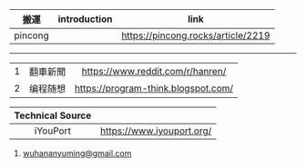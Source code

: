 

|搬運|introduction|link|
|:-:|:-:|:-:|
|pincong||https://pincong.rocks/article/2219||
***
||||
|:-:|:-:|:-:|
|1|翻車新聞|https://www.reddit.com/r/hanren/|
|2|编程随想|https://program-think.blogspot.com/|

|Technical Source||
|:-:|:-:|
|iYouPort|https://www.iyouport.org/|

1. wuhananyuming@gmail.com
